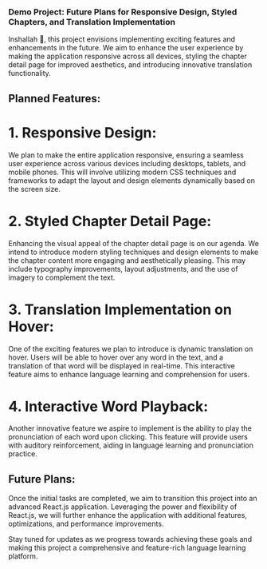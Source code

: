 ### Demo Project: Future Plans for Responsive Design, Styled Chapters, and Translation Implementation

Inshallah 🙏, this project envisions implementing exciting features and enhancements in the future. We aim to enhance the user experience by making the application responsive across all devices, styling the chapter detail page for improved aesthetics, and introducing innovative translation functionality.

## Planned Features:

# 1. Responsive Design:
We plan to make the entire application responsive, ensuring a seamless user experience across various devices including desktops, tablets, and mobile phones. This will involve utilizing modern CSS techniques and frameworks to adapt the layout and design elements dynamically based on the screen size.

# 2. Styled Chapter Detail Page:
Enhancing the visual appeal of the chapter detail page is on our agenda. We intend to introduce modern styling techniques and design elements to make the chapter content more engaging and aesthetically pleasing. This may include typography improvements, layout adjustments, and the use of imagery to complement the text.

# 3. Translation Implementation on Hover:
One of the exciting features we plan to introduce is dynamic translation on hover. Users will be able to hover over any word in the text, and a translation of that word will be displayed in real-time. This interactive feature aims to enhance language learning and comprehension for users.

# 4. Interactive Word Playback:
Another innovative feature we aspire to implement is the ability to play the pronunciation of each word upon clicking. This feature will provide users with auditory reinforcement, aiding in language learning and pronunciation practice.

## Future Plans:

Once the initial tasks are completed, we aim to transition this project into an advanced React.js application. Leveraging the power and flexibility of React.js, we will further enhance the application with additional features, optimizations, and performance improvements.

Stay tuned for updates as we progress towards achieving these goals and making this project a comprehensive and feature-rich language learning platform.
